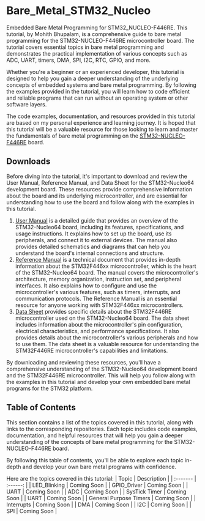 # Bare_Metal_STM32_Nucleo
Embedded Bare Metal Programming for STM32_NUCLEO-F446RE. This tutorial, by Mohith Bhupalam, is a comprehensive guide to bare metal programming for the STM32-NUCLEO-F446RE microcontroller board. The tutorial covers essential topics in bare metal programming and demonstrates the practical implementation of various concepts such as ADC, UART, timers, DMA, SPI, I2C, RTC, GPIO, and more.

Whether you're a beginner or an experienced developer, this tutorial is designed to help you gain a deeper understanding of the underlying concepts of embedded systems and bare metal programming. By following the examples provided in the tutorial, you will learn how to code efficient and reliable programs that can run without an operating system or other software layers.

The code examples, documentation, and resources provided in this tutorial are based on my personal experience and learning journey. It is hoped that this tutorial will be a valuable resource for those looking to learn and master the fundamentals of bare metal programming on the [STM32-NUCLEO-F446RE](https://www.amazon.com/dp/B01I8XLEM8?ref=nb_sb_ss_w_as-reorder-t1_k0_1_6&amp=&crid=3UWZFF22O7A47&amp=&sprefix=stm32+) board.

## Downloads 
Before diving into the tutorial, it's important to download and review the User Manual, Reference Manual, and Data Sheet for the STM32-Nucleo64 development board. These resources provide comprehensive information about the board and its underlying microcontroller, and are essential for understanding how to use the board and follow along with the examples in this tutorial.

1. [User Manual](https://www.st.com/resource/en/user_manual/um1724-stm32-nucleo64-boards-mb1136-stmicroelectronics.pdf) is a detailed guide that provides an overview of the STM32-Nucleo64 board, including its features, specifications, and usage instructions. It explains how to set up the board, use its peripherals, and connect it to external devices. The manual also provides detailed schematics and diagrams that can help you understand the board's internal connections and structure.
2. [Reference Manual](https://www.st.com/resource/en/reference_manual/dm00135183-stm32f446xx-advanced-arm-based-32-bit-mcus-stmicroelectronics.pdf) is a technical document that provides in-depth information about the STM32F446xx microcontroller, which is the heart of the STM32-Nucleo64 board. The manual covers the microcontroller's architecture, memory organization, instruction set, and peripheral interfaces. It also explains how to configure and use the microcontroller's various features, such as timers, interrupts, and communication protocols. The Reference Manual is an essential resource for anyone working with STM32F446xx microcontrollers.
3. [Data Sheet](https://www.st.com/resource/en/datasheet/stm32f446re.pdf) provides specific details about the STM32F446RE microcontroller used on the STM32-Nucleo64 board. The data sheet includes information about the microcontroller's pin configuration, electrical characteristics, and performance specifications. It also provides details about the microcontroller's various peripherals and how to use them. The data sheet is a valuable resource for understanding the STM32F446RE microcontroller's capabilities and limitations.

By downloading and reviewing these resources, you'll have a comprehensive understanding of the STM32-Nucleo64 development board and the STM32F446RE microcontroller. This will help you follow along with the examples in this tutorial and develop your own embedded bare metal programs for the STM32 platform.

## Table of Contents 

This section contains a list of the topics covered in this tutorial, along with links to the corresponding repositories. Each topic includes code examples, documentation, and helpful resources that will help you gain a deeper understanding of the concepts of bare metal programming for the STM32-NUCLEO-F446RE board.

By following this table of contents, you'll be able to explore each topic in-depth and develop your own bare metal programs with confidence.

Here are the topics covered in this tutorial:
| Topic  | Description |
| :------- | :------: | 
|  LED_Blinking  | Coming Soon |
| GPIO_Driver  | Coming Soon |
| UART   | Coming Soon |
| ADC   | Coming Soon |
| SysTick Timer | Coming Soon |
| UART | Coming Soon |
| General Purpose Timers | Coming Soon |
| Interrupts | Coming Soon |
| DMA | Coming Soon |
| I2C | Coming Soon |
| SPI | Coming Soon |
